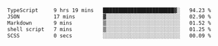 <!--START_SECTION:waka-->

```txt
TypeScript     9 hrs 19 mins   ███████████████████████▓░   94.23 %
JSON           17 mins         ▓░░░░░░░░░░░░░░░░░░░░░░░░   02.90 %
Markdown       9 mins          ▒░░░░░░░░░░░░░░░░░░░░░░░░   01.52 %
shell script   7 mins          ▒░░░░░░░░░░░░░░░░░░░░░░░░   01.25 %
SCSS           0 secs          ░░░░░░░░░░░░░░░░░░░░░░░░░   00.09 %
```

<!--END_SECTION:waka-->

